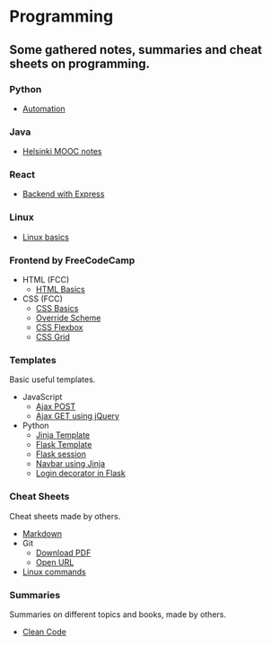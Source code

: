 # Programming

## Some gathered notes, summaries and cheat sheets on programming.

### Python

-   [Automation](https://github.com/banjoanton/notebook/blob/master/notes/python/python_automation.md)

### Java

-   [Helsinki MOOC notes](https://github.com/banjoanton/notebook/blob/master/notes/java/mooc.md)

### React
- [Backend with Express](https://github.com/banjoanton/notebook/blob/master/notes/react/express.md)

### Linux

-   [Linux basics](https://github.com/banjoanton/notebook/blob/master/notes/linux/linux.md)

### Frontend by FreeCodeCamp

-   HTML (FCC)
    -   [HTML Basics](https://github.com/banjoanton/notebook/blob/master/notes/frontend/html_basics.md)
-   CSS (FCC)
    -   [CSS Basics](https://github.com/banjoanton/notebook/blob/master/notes/frontend/css_basics.md)
    -   [Override Scheme](https://github.com/banjoanton/notebook/blob/master/notes/frontend/override_scheme.md)
    -   [CSS Flexbox](https://github.com/banjoanton/notebook/blob/master/notes/frontend/css_flexbox.md)
    -   [CSS Grid](https://github.com/banjoanton/notebook/blob/master/notes/frontend/css_grid.md)

### Templates

Basic useful templates.

-   JavaScript
    -   [Ajax POST](https://github.com/banjoanton/notebook/blob/master/notes/templates/javascript/ajax.md)
    -   [Ajax GET using jQuery](https://github.com/banjoanton/notebook/blob/master/notes/templates/javascript/ajax_jquery.md)
-   Python
    -   [Jinja Template](https://github.com/banjoanton/notebook/blob/master/notes/templates/python/jinja.md)
    -   [Flask Template](https://github.com/banjoanton/notebook/blob/master/notes/templates/python/flask.md)
    -   [Flask session](https://github.com/banjoanton/notebook/blob/master/notes/templates/python/flask_session.md)
    -   [Navbar using Jinja](https://github.com/banjoanton/notebook/blob/master/notes/templates/python/navbar.md)
    -   [Login decorator in Flask](https://github.com/banjoanton/notebook/blob/master/notes/templates/python/login_decorator.md)

### Cheat Sheets

Cheat sheets made by others.

-   [Markdown](https://github.com/adam-p/markdown-here/wiki/Markdown-Cheatsheet)
-   Git
    -   [Download PDF](https://www.atlassian.com/dam/jcr:8132028b-024f-4b6b-953e-e68fcce0c5fa/atlassian-git-cheatsheet.pdf)
    -   [Open URL](https://imgur.com/a/jJbAnko)
-   [Linux commands](https://www.cheatography.com/davechild/cheat-sheets/linux-command-line/pdf/)

### Summaries

Summaries on different topics and books, made by others.

-   [Clean Code](https://github.com/jbarroso/clean-code)
